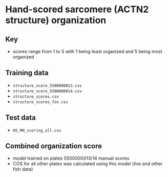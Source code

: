 # Hand-scored sarcomere (ACTN2 structure) organization

## Key
- scores range from 1 to 5 with 1 being least organized and 5 being most organized 

## Training data
- `structure_score_5500000013.csv`
- `structure_score_5500000014.csv`
- `structure_scores.csv`
- `structure_scores_fov.csv`

## Test data
- `KG_MH_scoring_all.csv`

## Combined organization score
- model trained on plates 5500000013/14 manual scores
- COS for all other plates was calculated using this model (live and other fish data)
